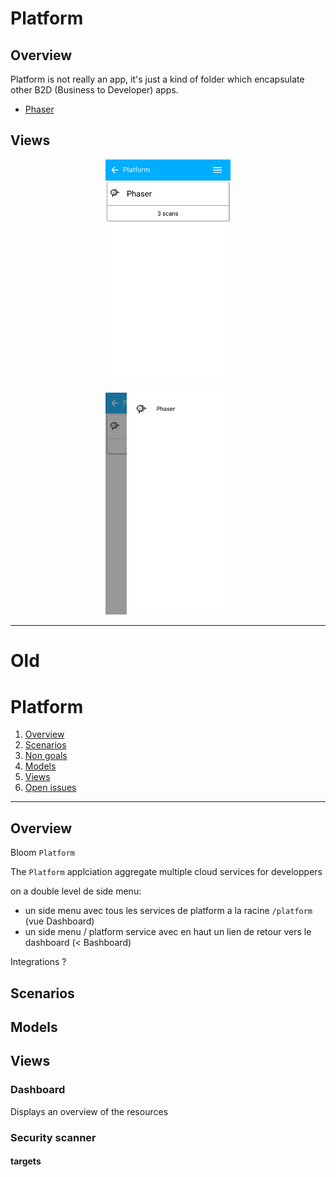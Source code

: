 # Platform

## Overview

Platform is not really an app, it's just a kind of folder which encapsulate other B2D (Business to Developer) apps.

* [Phaser](../phaser)


## Views

<p align="center">
  <img src="assets/platform.jpg" width="200" />
</p>

<p align="center">
  <img src="assets/platform_drawer.jpg" width="200" />
</p>

------------

# Old

# Platform

1. [Overview](#overview)
2. [Scenarios](#scenarios)
3. [Non goals](#non-goals)
4. [Models](#models)
5. [Views](#views)
6. [Open issues](#open-issues)

-------------------

## Overview

Bloom `Platform`

The `Platform` applciation aggregate multiple cloud services for developpers

on a double level de side menu:
- un side menu avec tous les services de platform a la racine `/platform` (vue Dashboard)
- un side menu / platform service avec en haut un lien de retour vers le dashboard (< Bashboard)

Integrations ?


## Scenarios


## Models


## Views

### Dashboard

Displays an overview of the resources


### Security scanner

#### targets
